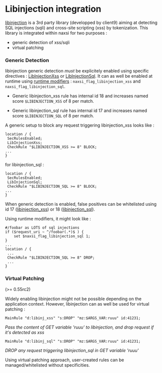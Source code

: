 # Libinjection integration

[libinjection](https://github.com/client9/libinjection) is a 3rd party library (developped by client9) aiming at detecting SQL injections (sqli) and cross-site scripting (xss) by tokenization. This library is integrated within naxsi for two purposes :
 - generic detection of xss/sqli
 - virtual patching

### Generic Detection

libinjection generic detection *must* be explicitely enabled using specific directives : [LibInjectionXss](directives.md#libinjectionxss) or [LibInjectionSql](directives.md#libinjectionsql). It can as well be enabled at runtime using [runtime modifiers](runtime-modifiers.md) : `naxsi_flag_libinjection_xss` and `naxsi_flag_libinjection_sql`.

 * Generic libinjection_xss rule has internal id 18 and increases named score `$LIBINJECTION_XSS` of 8 per match.

 * Generic libinjection_sql rule has internal id 17 and increases named score `$LIBINJECTION_SQL` of 8 per match.


A generic setup to block any request triggering libinjection_xss looks like :

```
location / {
 SecRulesEnabled;
 LibInjectionXss;
 CheckRule "$LIBINJECTION_XSS >= 8" BLOCK;
...
}
```

for libinjection_sql :
```
location / {
 SecRulesEnabled;
 LibInjectionSql;
 CheckRule "$LIBINJECTION_SQL >= 8" BLOCK;
...
}
```

When generic detection is enabled, false positives can be whitelisted using id 17 ([libinjection_xss](internal-rules.md#libinjection_xss)) or 18 ([libinjection_sql](internal-rules.md#libinjection_sql)).


Using runtime modifiers, it might look like :


```
#/foobar as LOTS of sql injections
if ($request_uri ~ ^/foobar(.*)$ ) {
    set $naxsi_flag_libinjection_sql 1;
}
...
location / {
 ...
 CheckRule "$LIBINJECTION_SQL >= 8" DROP;
 ...
}
```


### Virtual Patching

(>= 0.55rc2)

Widely enabling libinjection might not be possible depending on the application context.
However, libinjection can as well be used for virtual patching :

```
MainRule "d:libinj_xss" "s:DROP" "mz:$ARGS_VAR:ruuu" id:41231;
```


_Pass the content of GET variable 'ruuu' to libinjection, and drop request if it's detected as xss_

```
MainRule "d:libinj_sql" "s:DROP" "mz:$ARGS_VAR:ruuu" id:41231;
```

_DROP any request triggering libinjection_sql in GET variable 'ruuu'_


Using virtual patching approach, user-created rules can be managed/whitelisted without specificities.


